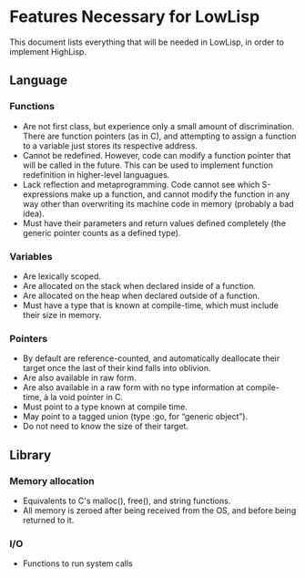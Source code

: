 # Features Necessary for LowLisp

This document lists everything that will be needed in LowLisp, in order to implement HighLisp.


## Language

### Functions

* Are not first class, but experience only a small amount of discrimination. There are function pointers (as in C), and attempting to assign a function to a variable just stores its respective address.
* Cannot be redefined. However, code can modify a function pointer that will be called in the future. This can be used to implement function redefinition in higher-level languagues.
* Lack reflection and metaprogramming. Code cannot see which S-expressions make up a function, and cannot modify the function in any way other than overwriting its machine code in memory (probably a bad idea).
* Must have their parameters and return values defined completely (the generic pointer counts as a defined type).

### Variables

* Are lexically scoped.
* Are allocated on the stack when declared inside of a function.
* Are allocated on the heap when declared outside of a function.
* Must have a type that is known at compile-time, which must include their size in memory.

### Pointers

* By default are reference-counted, and automatically deallocate their target once the last of their kind falls into oblivion.
* Are also available in raw form.
* Are also available in a raw form with no type information at compile-time, à la void pointer in C.
* Must point to a type known at compile time.
* May point to a tagged union (type :go, for “generic object”).
* Do not need to know the size of their target.

## Library

### Memory allocation

* Equivalents to C's malloc(), free(), and string functions.
* All memory is zeroed after being received from the OS, and before being returned to it.

### I/O

* Functions to run system calls
